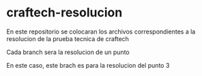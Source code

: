 # craftech-resolucion

En este repositorio se colocaran los archivos correspondientes a la resolucion de la prueba tecnica de craftech

Cada branch sera la resolucion de un punto

En este caso, este brach es para la resolucion del punto 3